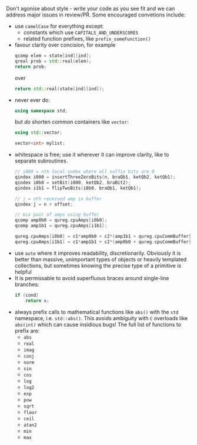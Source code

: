 <!--
  A style guide for QuEST contributors
  
  @author Tyson Jones
-->


Don't agonise about style - write your code as you see fit and we can address major issues in review/PR.
Some encouraged convetions include:

- use `camelCase` for everything except:
  - constants which use `CAPITALS_AND_UNDERSCORES`
  - related function prefixes, like `prefix_someFunction()`
- favour clarity over concision, for example
  ```C++
  qcomp elem = state[ind][ind];
  qreal prob = std::real(elem);
  return prob;
  ```
  over
  ```C++
  return std::real(state[ind][ind]);
  ```
- never ever do:
  ```C++
  using namespace std;
  ```
  but _do_ shorten common containers like `vector`:
  ```C++
  using std::vector;

  vector<int> mylist;
  ```
- whitespace is free; use it wherever it can improve clarity, like to separate subroutines.
  ```C++
  // i000 = nth local index where all suffix bits are 0
  qindex i000 = insertThreeZeroBits(n, braQb1, ketQb2, ketQb1);
  qindex i0b0 = setBit(i000, ketQb2, braBit2);
  qindex i1b1 = flipTwoBits(i0b0, braQb1, ketQb1);

  // j = nth received amp in buffer
  qindex j = n + offset;

  // mix pair of amps using buffer
  qcomp amp0b0 = qureg.cpuAmps[i0b0];
  qcomp amp1b1 = qureg.cpuAmps[i1b1];

  qureg.cpuAmps[i0b0] = c1*amp0b0 + c2*(amp1b1 + qureg.cpuCommBuffer[j]);
  qureg.cpuAmps[i1b1] = c1*amp1b1 + c2*(amp0b0 + qureg.cpuCommBuffer[j]);
  ```
- use `auto` where it improves readability, discretionarily. Obviously it is better than massive, unimportant types of objects or heavily templated collections, but sometimes knowing the precise type of a primitive is helpful
- It is permissable to avoid superfluous braces around single-line branches:
  ```C++
  if (cond)
      return x;
  ```
- always prefix calls to mathematical functions like `abs()` with the `std` namespace, i.e. `std::abs()`. This avoids ambiguity with `C` overloads like `abs(int)` which can cause insidious bugs! The full list of functions to prefix are:
  - `abs`
  - `real`
  - `imag`
  - `conj`
  - `norm`
  - `sin`
  - `cos`
  - `log`
  - `log2`
  - `exp`
  - `pow`
  - `sqrt`
  - `floor`
  - `ceil`
  - `atan2`
  - `min`
  - `max`
